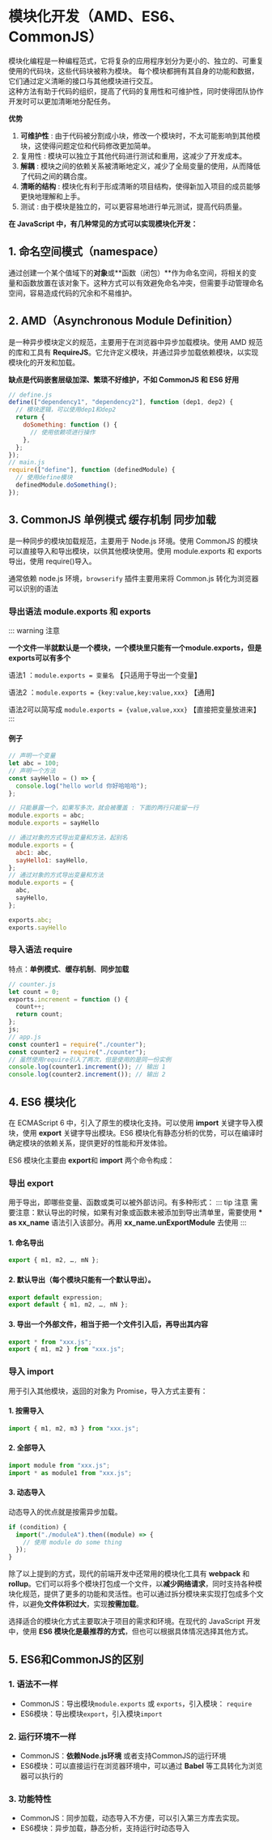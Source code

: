 # 模块化开发（AMD、ES6、CommonJS）

模块化编程是一种编程范式，它将复杂的应用程序划分为更小的、独立的、可重复使用的代码块，这些代码块被称为模块。
每个模块都拥有其自身的功能和数据，它们通过定义清晰的接口与其他模块进行交互。  
这种方法有助于代码的组织，提高了代码的复用性和可维护性，同时使得团队协作开发时可以更加清晰地分配任务。

**优势**

1.  **可维护性** : 由于代码被分割成小块，修改一个模块时，不太可能影响到其他模块，这使得问题定位和代码修改更加简单。
2.  复用性 : 模块可以独立于其他代码进行测试和重用，这减少了开发成本。
3.  **解耦** : 模块之间的依赖关系被清晰地定义，减少了全局变量的使用，从而降低了代码之间的耦合度。
4.  **清晰的结构** : 模块化有利于形成清晰的项目结构，使得新加入项目的成员能够更快地理解和上手。
5.  测试 : 由于模块是独立的，可以更容易地进行单元测试，提高代码质量。

**在 JavaScript 中，有几种常见的方式可以实现模块化开发：**

## 1. 命名空间模式（namespace）

通过创建一个某个值域下的**对象**或**函数（闭包）**作为命名空间，将相关的变量和函数放置在该对象下。这种方式可以有效避免命名冲突，但需要手动管理命名空间，容易造成代码的冗余和不易维护。

## 2. AMD（Asynchronous Module Definition）

是一种异步模块定义的规范，主要用于在浏览器中异步加载模块。使用 AMD 规范的库和工具有 **RequireJS**。它允许定义模块，并通过异步加载依赖模块，以实现模块化的开发和加载。

**缺点是代码嵌套层级加深、繁琐不好维护，不如 CommonJS 和 ES6 好用**

```js
// define.js
define(["dependency1", "dependency2"], function (dep1, dep2) {
  // 模块逻辑，可以使用dep1和dep2
  return {
    doSomething: function () {
      // 使用依赖项进行操作
    },
  };
});
// main.js
require(["define"], function (definedModule) {
  // 使用define模块
  definedModule.doSomething();
});
```

## 3. CommonJS <Badge>单例模式</Badge> <Badge>缓存机制</Badge> <Badge>同步加载</Badge>

是一种同步的模块加载规范，主要用于 Node.js 环境。使用 CommonJS 的模块可以直接导入和导出模块，以供其他模块使用。使用 module.exports 和 exports 导出，使用 require()导入。

通常依赖 node.js 环境，`browserify` 插件主要用来将 Common.js 转化为浏览器可以识别的语法

### 导出语法 module.exports 和 exports

::: warning 注意

**一个文件一半就默认是一个模块，一个模块里只能有一个module.exports，但是exports可以有多个**

语法1 ：`module.exports = 变量名` 【只适用于导出一个变量】

语法2 ：`module.exports = {key:value,key:value,xxx}` 【通用】

语法2可以简写成 `module.exports = {value,value,xxx}` 【直接把变量放进来】
:::

#### 例子

```js
// 声明一个变量
let abc = 100;
// 声明一个方法
const sayHello = () => {
  console.log("hello world 你好哈哈哈");
};

// 只能暴露一个，如果写多次，就会被覆盖 : 下面的两行只能留一行
module.exports = abc;
module.exports = sayHello

// 通过对象的方式导出变量和方法，起别名
module.exports = {
  abc1: abc,
  sayHello1: sayHello,
};
// 通过对象的方式导出变量和方法
module.exports = {
  abc,
  sayHello,
};

exports.abc;
exports.sayHello
```
### 导入语法 require

特点：<b>单例模式</b>、<b>缓存机制</b>、<b>同步加载</b>

```js
// counter.js
let count = 0;
exports.increment = function () {
  count++;
  return count;
};
js;
// app.js
const counter1 = require("./counter");
const counter2 = require("./counter");
// 虽然使用require引入了两次，但是使用的是同一份实例
console.log(counter1.increment()); // 输出 1
console.log(counter2.increment()); // 输出 2
```

## 4. ES6 模块化

在 ECMAScript 6 中，引入了原生的模块化支持。可以使用 **import** 关键字导入模块，使用 **export** 关键字导出模块。ES6 模块化有静态分析的优势，可以在编译时确定模块的依赖关系，提供更好的性能和开发体验。

ES6 模块化主要由 **export**和 **import** 两个命令构成：

### 导出 export

用于导出，即哪些变量、函数或类可以被外部访问。有多种形式：
::: tip 注意
需要注意：默认导出的时候，如果有对象或函数未被添加到导出清单里，需要使用 **\* as xx_name** 语法引入该部分。再用 **xx_name.unExportModule** 去使用
:::

#### 1. 命名导出

```js
export { m1, m2, …, mN };
```

#### 2. 默认导出（每个模块只能有一个默认导出）。

```js
export default expression;
export default { m1, m2, …, mN };
```

#### 3. 导出一个外部文件，相当于把一个文件引入后，再导出其内容

```js
export * from "xxx.js";
export { m1, m2 } from "xxx.js";
```

### 导入 import
用于引入其他模块，返回的对象为 Promise，导入方式主要有：

#### 1. 按需导入

```js
import { m1, m2, m3 } from "xxx.js";
```

#### 2. 全部导入

```js
import module from "xxx.js";
import * as module1 from "xxx.js";
```

#### 3. 动态导入

动态导入的优点就是按需异步加载。
```js
if (condition) {
  import("./moduleA").then((module) => {
    // 使用 module do some thing
  });
}
```

除了以上提到的方式，现代的前端开发中还常用的模块化工具有 **webpack** 和 **rollup**。它们可以将多个模块打包成一个文件，以**减少网络请求**，同时支持各种模块化规范，提供了更多的功能和灵活性。也可以通过拆分模块来实现打包成多个文件，以避免**文件体积过大**，实现**按需加载**。

选择适合的模块化方式主要取决于项目的需求和环境。在现代的 JavaScript 开发中，使用 **ES6 模块化是最推荐的方式**，但也可以根据具体情况选择其他方式。

## 5. ES6和CommonJS的区别

### 1. 语法不一样

- CommonJS：导出模块`module.exports` 或 `exports`，引入模块： `require`
- ES6模块：导出模块`export`，引入模块`import`

### 2. 运行环境不一样

- CommonJS：**依赖Node.js环境** 或者支持CommonJS的运行环境
- ES6模块：可以直接运行在浏览器环境中，可以通过 **Babel** 等工具转化为浏览器可以执行的

### 3. 功能特性

- CommonJS：同步加载，动态导入不方便，可以引入第三方库去实现。
- ES6模块：异步加载，静态分析，支持运行时动态导入